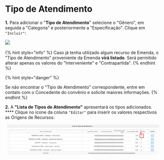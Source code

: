 # Tipo de Atendimento

**1.** Para adicionar o "**Tipo de Atendimento**" selecione o "Gênero", em seguida a "Categoria" e posteriormente a "Especificação". Clique em `"Incluir"`:

![](../../../../.gitbook/assets/manual\_convenentes\_proposta\_proposta\_tipo-de-atendimento.jpg)

{% hint style="info" %}
Caso já tenha utilizado algum recurso de Emenda, o "Tipo de Atendimento" proveniente da Emenda **virá listado**. Será permitido alterar apenas os valores do "Interveniente" e "Contrapartida".
{% endhint %}

{% hint style="danger" %}

Se não encontrar o "Tipo de Atendimento" correspondente, entre em contato com o Concedente do convênio e solicite maiores informações.
{% endhint %}


**2.** A **"Lista de Tipos de Atendimento"** apresentará os tipos adicionados. **** Clique no ícone da coluna `"Editar"` para inserir os valores respectivos as Origens de Recursos:

![](<../../../../.gitbook/assets/image (316).png>)

